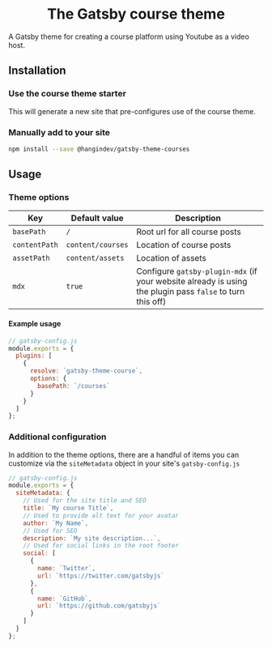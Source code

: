 <h1 align="center">
  The Gatsby course theme
</h1>

A Gatsby theme for creating a course platform using Youtube as a video host.

## Installation

### Use the course theme starter

This will generate a new site that pre-configures use of the course theme.

### Manually add to your site

```sh
npm install --save @hangindev/gatsby-theme-courses
```

## Usage

### Theme options

| Key           | Default value     | Description                                                                                               |
| ------------- | ----------------- | --------------------------------------------------------------------------------------------------------- |
| `basePath`    | `/`               | Root url for all course posts                                                                             |
| `contentPath` | `content/courses` | Location of course posts                                                                                  |
| `assetPath`   | `content/assets`  | Location of assets                                                                                        |
| `mdx`         | `true`            | Configure `gatsby-plugin-mdx` (if your website already is using the plugin pass `false` to turn this off) |

#### Example usage

```js
// gatsby-config.js
module.exports = {
  plugins: [
    {
      resolve: `gatsby-theme-course`,
      options: {
        basePath: `/courses`
      }
    }
  ]
};
```

### Additional configuration

In addition to the theme options, there are a handful of items you can customize via the `siteMetadata` object in your site's `gatsby-config.js`

```js
// gatsby-config.js
module.exports = {
  siteMetadata: {
    // Used for the site title and SEO
    title: `My course Title`,
    // Used to provide alt text for your avatar
    author: `My Name`,
    // Used for SEO
    description: `My site description...`,
    // Used for social links in the root footer
    social: [
      {
        name: `Twitter`,
        url: `https://twitter.com/gatsbyjs`
      },
      {
        name: `GitHub`,
        url: `https://github.com/gatsbyjs`
      }
    ]
  }
};
```

